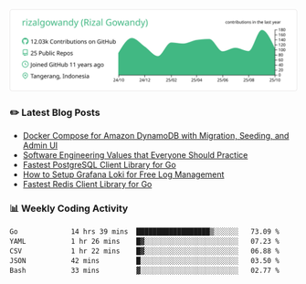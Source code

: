 ![profile-details](profile-summary-card-output/vue/0-profile-details.svg)

### :pencil2: Latest Blog Posts
<!-- BLOG-POST-LIST:START -->
- [Docker Compose for Amazon DynamoDB with Migration, Seeding, and Admin UI](https://medium.com/geekculture/docker-compose-for-amazon-dynamodb-with-migration-seeding-and-admin-ui-db11a348cc6a?source=rss-5763b0f1aba6------2)
- [Software Engineering Values that Everyone Should Practice](https://levelup.gitconnected.com/software-engineering-values-that-everyone-should-practice-c980d00cd103?source=rss-5763b0f1aba6------2)
- [Fastest PostgreSQL Client Library for Go](https://levelup.gitconnected.com/fastest-postgresql-client-library-for-go-579fa97909fb?source=rss-5763b0f1aba6------2)
- [How to Setup Grafana Loki for Free Log Management](https://levelup.gitconnected.com/how-to-setup-grafana-loki-for-free-log-management-ceb60558503c?source=rss-5763b0f1aba6------2)
- [Fastest Redis Client Library for Go](https://levelup.gitconnected.com/fastest-redis-client-library-for-go-7993f618f5ab?source=rss-5763b0f1aba6------2)
<!-- BLOG-POST-LIST:END -->

### 📊 Weekly Coding Activity
<!--START_SECTION:waka-->

```txt
Go             14 hrs 39 mins  ██████████████████▒░░░░░░   73.09 %
YAML           1 hr 26 mins    █▓░░░░░░░░░░░░░░░░░░░░░░░   07.23 %
CSV            1 hr 22 mins    █▓░░░░░░░░░░░░░░░░░░░░░░░   06.88 %
JSON           42 mins         █░░░░░░░░░░░░░░░░░░░░░░░░   03.50 %
Bash           33 mins         ▓░░░░░░░░░░░░░░░░░░░░░░░░   02.77 %
```

<!--END_SECTION:waka-->
